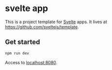 # svelte app

This is a project template for [Svelte](https://svelte.dev) apps. It lives at https://github.com/sveltejs/template.

## Get started

```sh
npm run dev
```

Access to [localhost:8080](http://localhost:8080). 

